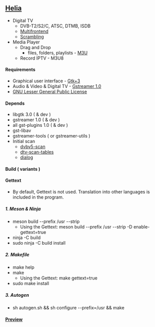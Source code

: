 ## [Helia](https://www.opencode.net/vl-nix/helia)

* Digital TV
  * DVB-T2/S2/C, ATSC, DTMB, ISDB
  * [Multifrontend](gst#multifrontend)
  * [Scrambling](gst#scrambling)
* Media Player
  * Drag and Drop
    * files, folders, playlists - [M3U](https://en.wikipedia.org/wiki/M3U)
  * Record IPTV - M3U8


#### Requirements

* Graphical user interface - [Gtk+3](https://developer.gnome.org/gtk3)
* Audio & Video & Digital TV - [Gstreamer 1.0](https://gstreamer.freedesktop.org)
* [GNU Lesser General Public License](http://www.gnu.org/licenses/lgpl.html)


#### Depends

* libgtk 3.0 ( & dev )
* gstreamer 1.0 ( & dev )
* all gst-plugins 1.0 ( & dev )
* gst-libav
* gstreamer-tools ( or gstreamer-utils )
* Initial scan
  * [dvbv5-scan](https://linuxtv.org/downloads/v4l-utils/)
  * [dtv-scan-tables](https://git.linuxtv.org/dtv-scan-tables.git/)
  * [dialog](http://invisible-island.net/dialog/dialog.html)


#### Build ( variants )

#### Gettext

* By default, Gettext is not used. Translation into other languages is included in the program.

##### 1. Meson & Ninja

* meson build --prefix /usr --strip
  * Using the Gettext: meson build --prefix /usr --strip -D enable-gettext=true
* ninja -C build
* sudo ninja -C build install

##### 2. Makefile

* make help
* make
  * Using the Gettext: make gettext=true
* sudo make install

##### 3. Autogen

* sh autogen.sh && sh configure --prefix=/usr && make


#### [Preview](https://www.pling.com/p/1312498/)
